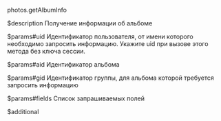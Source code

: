 photos.getAlbumInfo

$description
Получение информации об альбоме

$params#uid
Идентификатор пользователя, от имени которого необходимо запросить информацию. Укажите uid при вызове этого метода без ключа сессии.

$params#aid
Идентификатор альбома

$params#gid
Идентификатор группы, для альбома которой требуется запросить информацию

$params#fields
Список запрашиваемых полей

$additional
